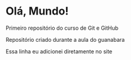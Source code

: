 # Olá, Mundo!
 Primeiro repositório do curso de Git e GitHub

Repositório criado durante a aula do guanabara

Essa linha eu adicionei diretamente no site
